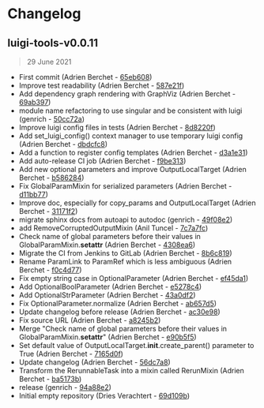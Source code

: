 # Changelog

## luigi-tools-v0.0.11

> 29 June 2021

- First commit (Adrien Berchet - [65eb608](https://bbpgitlab.epfl.ch/neuromath/luigi-tools/commit/65eb608d9244633816abf7a4c996836bdda5bbfc))
- Improve test readability (Adrien Berchet - [587e21f](https://bbpgitlab.epfl.ch/neuromath/luigi-tools/commit/587e21fd9e63490c01b11d587dbf4042dbd545f7))
- Add dependency graph rendering with GraphViz (Adrien Berchet - [69ab397](https://bbpgitlab.epfl.ch/neuromath/luigi-tools/commit/69ab397eb9852d6c2b49b83ad4df6f66ee598943))
- module name refactoring to use singular and be consistent with luigi (genrich - [50cc72a](https://bbpgitlab.epfl.ch/neuromath/luigi-tools/commit/50cc72a728592a34b1dabba6cf9b6a2cd2c4fed9))
- Improve luigi config files in tests (Adrien Berchet - [8d8220f](https://bbpgitlab.epfl.ch/neuromath/luigi-tools/commit/8d8220f977a9c7db904c650a327e9a6af3a8c16b))
- Add set_luigi_config() context manager to use temporary luigi config (Adrien Berchet - [dbdcfc8](https://bbpgitlab.epfl.ch/neuromath/luigi-tools/commit/dbdcfc8b4ba566bbb18264c7e199d85ddd828360))
- Add a function to register config templates (Adrien Berchet - [d3a1e31](https://bbpgitlab.epfl.ch/neuromath/luigi-tools/commit/d3a1e317b1a4799e5e03a310e9e35d4cf77c7bc8))
- Add auto-release CI job (Adrien Berchet - [f9be313](https://bbpgitlab.epfl.ch/neuromath/luigi-tools/commit/f9be313f2ad53879f679010c114d462588f234ba))
- Add new optional parameters and improve OutputLocalTarget (Adrien Berchet - [b586284](https://bbpgitlab.epfl.ch/neuromath/luigi-tools/commit/b5862846ee8a106815ca6358fc3648e26a0562e1))
- Fix GlobalParamMixin for serialized parameters (Adrien Berchet - [d11bb77](https://bbpgitlab.epfl.ch/neuromath/luigi-tools/commit/d11bb776ec179783e2e2af21e9599caeec83318b))
- Improve doc, especially for copy_params and OutputLocalTarget (Adrien Berchet - [31171f2](https://bbpgitlab.epfl.ch/neuromath/luigi-tools/commit/31171f2c16db7dda980a5d3f3f0bd5a09524853e))
- migrate sphinx docs from autoapi to autodoc (genrich - [49f08e2](https://bbpgitlab.epfl.ch/neuromath/luigi-tools/commit/49f08e2f23556bafe5f204f3f059622074595bd6))
- add RemoveCorruptedOutputMixin (Anil Tuncel - [7c7a7fc](https://bbpgitlab.epfl.ch/neuromath/luigi-tools/commit/7c7a7fc156a2f05ac1113c9cc9a2e9c528a6cde2))
- Check name of global parameters before their values in GlobalParamMixin.__setattr__ (Adrien Berchet - [4308ea6](https://bbpgitlab.epfl.ch/neuromath/luigi-tools/commit/4308ea646c64744d791b649727d6e9e409baf2dd))
- Migrate the CI from Jenkins to GitLab (Adrien Berchet - [8b6c819](https://bbpgitlab.epfl.ch/neuromath/luigi-tools/commit/8b6c8199f17e695593bc35d90d75331410da0fdf))
- Rename ParamLink to ParamRef which is less ambiguous (Adrien Berchet - [f0c4d77](https://bbpgitlab.epfl.ch/neuromath/luigi-tools/commit/f0c4d77d10b7608c48eb5dc0307ca1047eb67791))
- Fix empty string case in OptionalParameter (Adrien Berchet - [ef45da1](https://bbpgitlab.epfl.ch/neuromath/luigi-tools/commit/ef45da101951247347f3fb91c4ac1f605b85f25c))
- Add OptionalBoolParameter (Adrien Berchet - [e5278c4](https://bbpgitlab.epfl.ch/neuromath/luigi-tools/commit/e5278c4ed21f53aed1f606ecf0cfe809247598d3))
- Add OptionalStrParameter (Adrien Berchet - [43a0df2](https://bbpgitlab.epfl.ch/neuromath/luigi-tools/commit/43a0df20e00fc00da022a7da33844a32706e35d1))
- Fix OptionalParameter.normalize (Adrien Berchet - [ab657d5](https://bbpgitlab.epfl.ch/neuromath/luigi-tools/commit/ab657d58e4cda3659b684c2ab1fcef5c9dbd0d8a))
- Update changelog before release (Adrien Berchet - [ac30e98](https://bbpgitlab.epfl.ch/neuromath/luigi-tools/commit/ac30e98eeecd9dd6a27fa6bb5d72a41be1a8e8ba))
- Fix source URL (Adrien Berchet - [a8245b2](https://bbpgitlab.epfl.ch/neuromath/luigi-tools/commit/a8245b211ec7b89baca47a9b3653f5d0e652143b))
- Merge "Check name of global parameters before their values in GlobalParamMixin.__setattr__" (Adrien Berchet - [e90b5f5](https://bbpgitlab.epfl.ch/neuromath/luigi-tools/commit/e90b5f5150a59258e3b795c83e36bfc7e9f4303e))
- Set default value of OutputLocalTarget.__init__.create_parent() parameter to True (Adrien Berchet - [7165d0f](https://bbpgitlab.epfl.ch/neuromath/luigi-tools/commit/7165d0fc03bfe66a30d4608090398417c8421e57))
- Update changelog (Adrien Berchet - [56dc7a8](https://bbpgitlab.epfl.ch/neuromath/luigi-tools/commit/56dc7a87088c9c9f598f63dd2f598b2e72e93f81))
- Transform the RerunnableTask into a mixin called RerunMixin (Adrien Berchet - [ba5173b](https://bbpgitlab.epfl.ch/neuromath/luigi-tools/commit/ba5173b6720cd55a527bccaddd793e5228711e90))
- release (genrich - [94a88e2](https://bbpgitlab.epfl.ch/neuromath/luigi-tools/commit/94a88e2576f7211f34554133bec47d583f716462))
- Initial empty repository (Dries Verachtert - [69d109b](https://bbpgitlab.epfl.ch/neuromath/luigi-tools/commit/69d109bd749dedc8f5533a3649e29825c8e21d78))
